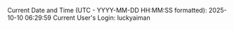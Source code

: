 Current Date and Time (UTC - YYYY-MM-DD HH:MM:SS formatted): 2025-10-10 06:29:59
Current User's Login: luckyaiman
